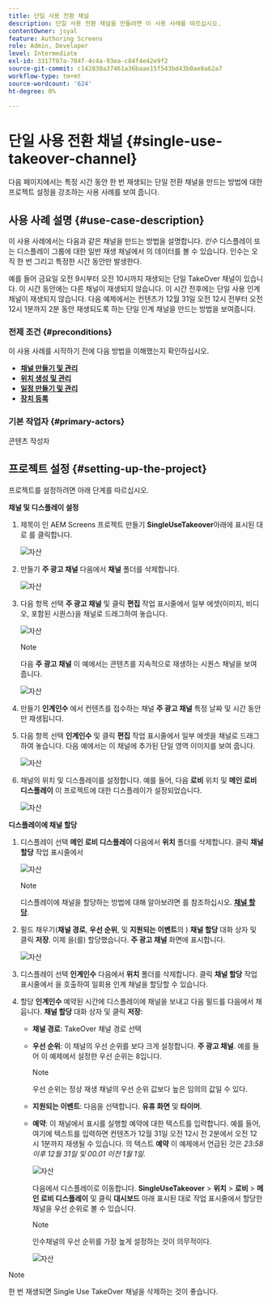 ```yaml
---
title: 단일 사용 전환 채널
description: 단일 사용 전환 채널을 만들려면 이 사용 사례를 따르십시오.
contentOwner: jsyal
feature: Authoring Screens
role: Admin, Developer
level: Intermediate
exl-id: 3317f07a-784f-4c4a-93ea-c84f4e42e9f2
source-git-commit: c142830a37461a36baae15f543bd43b0ae8a62a7
workflow-type: tm+mt
source-wordcount: '624'
ht-degree: 0%

---
```


# 단일 사용 전환 채널 {#single-use-takeover-channel}

다음 페이지에서는 특정 시간 동안 한 번 재생되는 단일 전환 채널을 만드는 방법에 대한 프로젝트 설정을 강조하는 사용 사례를 보여 줍니다.


## 사용 사례 설명 {#use-case-description}

이 사용 사례에서는 다음과 같은 채널을 만드는 방법을 설명합니다. *인수* 디스플레이 또는 디스플레이 그룹에 대한 일반 재생 채널에서 의 데이터를 볼 수 있습니다. 인수는 오직 한 번 그리고 특정한 시간 동안만 발생한다.

예를 들어 금요일 오전 9시부터 오전 10시까지 재생되는 단일 TakeOver 채널이 있습니다. 이 시간 동안에는 다른 채널이 재생되지 않습니다. 이 시간 전후에는 단일 사용 인계 채널이 재생되지 않습니다. 다음 예제에서는 컨텐츠가 12월 31일 오전 12시 전부터 오전 12시 1분까지 2분 동안 재생되도록 하는 단일 인계 채널을 만드는 방법을 보여줍니다.

### 전제 조건 {#preconditions}

이 사용 사례를 시작하기 전에 다음 방법을 이해했는지 확인하십시오.

* **[채널 만들기 및 관리](managing-channels.md)**
* **[위치 생성 및 관리](managing-locations.md)**
* **[일정 만들기 및 관리](managing-schedules.md)**
* **[장치 등록](device-registration.md)**

### 기본 작업자 {#primary-actors}

콘텐츠 작성자

## 프로젝트 설정 {#setting-up-the-project}

프로젝트를 설정하려면 아래 단계를 따르십시오.

**채널 및 디스플레이 설정**

1. 제목이 인 AEM Screens 프로젝트 만들기 **SingleUseTakeover**&#x200B;아래에 표시된 대로 를 클릭합니다.

   ![자산](assets/single-takeover1.png)

1. 만들기 **주 광고 채널** 다음에서 **채널** 폴더를 삭제합니다.

   ![자산](assets/single-takeover2.png)

1. 다음 항목 선택 **주 광고 채널** 및 클릭 **편집** 작업 표시줄에서 일부 에셋(이미지, 비디오, 포함된 시퀀스)을 채널로 드래그하여 놓습니다.

   ![자산](assets/single-takeover2.png)


   >[!NOTE]
   >다음 **주 광고 채널** 이 예에서는 콘텐츠를 지속적으로 재생하는 시퀀스 채널을 보여 줍니다.

   ![자산](assets/single-takeover3.png)

1. 만들기 **인계인수** 에서 컨텐츠를 접수하는 채널 **주 광고 채널** 특정 날짜 및 시간 동안만 재생됩니다.

1. 다음 항목 선택 **인계인수** 및 클릭 **편집** 작업 표시줄에서 일부 에셋을 채널로 드래그하여 놓습니다. 다음 예에서는 이 채널에 추가된 단일 영역 이미지를 보여 줍니다.

   ![자산](assets/single-takeover4.png)

1. 채널의 위치 및 디스플레이를 설정합니다. 예를 들어, 다음 **로비** 위치 및  **메인 로비 디스플레이** 이 프로젝트에 대한 디스플레이가 설정되었습니다.

   ![자산](assets/single-takeover5.png)

**디스플레이에 채널 할당**

1. 디스플레이 선택 **메인 로비 디스플레이** 다음에서 **위치** 폴더를 삭제합니다. 클릭 **채널 할당** 작업 표시줄에서

   ![자산](assets/single-takeover6.png)

   >[!NOTE]
   >디스플레이에 채널을 할당하는 방법에 대해 알아보려면 를 참조하십시오. **[채널 할당](channel-assignment.md)**.

1. 필드 채우기(**채널 경로**, **우선 순위**, 및 **지원되는 이벤트**&#x200B;의 ) **채널 할당** 대화 상자 및 클릭 **저장**. 이제 을(를) 할당했습니다. **주 광고 채널** 화면에 표시합니다.

   ![자산](assets/single-takeover7.png)

1. 디스플레이 선택 **인계인수** 다음에서 **위치** 폴더를 삭제합니다. 클릭 **채널 할당** 작업 표시줄에서 을 호출하여 일회용 인계 채널을 할당할 수 있습니다.

1. 할당 **인계인수** 예약된 시간에 디스플레이에 채널을 보내고 다음 필드를 다음에서 채웁니다. **채널 할당** 대화 상자 및 클릭 **저장**:

   * **채널 경로**: TakeOver 채널 경로 선택
   * **우선 순위**: 이 채널의 우선 순위를 보다 크게 설정합니다. **주 광고 채널**. 예를 들어 이 예제에서 설정한 우선 순위는 8입니다.

     >[!NOTE]
     >우선 순위는 정상 재생 채널의 우선 순위 값보다 높은 임의의 값일 수 있다.
   * **지원되는 이벤트**: 다음을 선택합니다. **유휴 화면** 및 **타이머**.
   * **예약**: 이 채널에서 표시를 실행할 예약에 대한 텍스트를 입력합니다. 예를 들어, 여기에 텍스트를 입력하면 컨텐츠가 12월 31일 오전 12시 전 2분에서 오전 12시 1분까지 재생될 수 있습니다. 의 텍스트 **예약** 이 예제에서 언급된 것은 *23:58 이후 12월 31일 및 00.01 이전 1월 1일*.

     ![자산](assets/single-takeover8.png)

     다음에서 디스플레이로 이동합니다. **SingleUseTakeover** > **위치** > **로비** > **메인 로비 디스플레이** 및 클릭 **대시보드** 아래 표시된 대로 작업 표시줄에서 할당한 채널을 우선 순위로 볼 수 있습니다.

     >[!NOTE]
     >인수채널의 우선 순위를 가장 높게 설정하는 것이 의무적이다.

     ![자산](assets/single-takeover9.png)

>[!NOTE]
>
>한 번 재생되면 Single Use TakeOver 채널을 삭제하는 것이 좋습니다.
